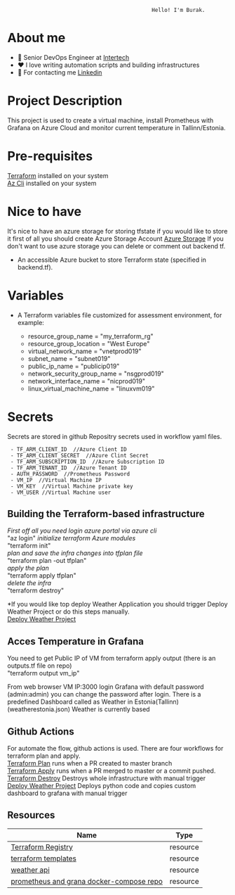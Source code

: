                                                   Hello! I'm Burak.

# About me

* 💼 Senior DevOps Engineer at [Intertech](https://www.intertech.com.tr/)
* ❤️ I love writing automation scripts and building infrastructures
* 💬 For contacting me [Linkedin](https://www.linkedin.com/in/burak-aydin-9a392065/)

# Project Description
This project is used to create a virtual machine, install Prometheus with Grafana on Azure Cloud and monitor current temperature in Tallinn/Estonia.

# Pre-requisites
[Terraform](https://www.terraform.io/) installed on your system   
[Az Cli](https://docs.microsoft.com/tr-tr/cli/azure/install-azure-cli-windows?tabs=azure-cli) installed on your system

# Nice to have
It's nice to have an azure storage for storing tfstate if you would like to store it first of all you should create Azure Storage Account
[Azure Storage](https://docs.microsoft.com/en-us/azure/developer/terraform/store-state-in-azure-storage?tabs=powershell)
If you don't want to use azure storage you can delete or comment out backend tf.

* An accessible Azure bucket to store Terraform state (specified in backend.tf).

# Variables
* A Terraform variables file customized for  assessment environment, for example:

  - resource_group_name         = "my_terraform_rg"
  - resource_group_location     = "West Europe"
  - virtual_network_name        = "vnetprod019"
  - subnet_name                 = "subnet019"
  - public_ip_name              = "publicip019"
  - network_security_group_name = "nsgprod019" 
  - network_interface_name      = "nicprod019"
  - linux_virtual_machine_name  = "linuxvm019"

# Secrets
Secrets are stored in github Repositry secrets used in workflow yaml files.

     - TF_ARM_CLIENT_ID  //Azure Client ID
     - TF_ARM_CLIENT_SECRET  //Azure Clint Secret
     - TF_ARM_SUBSCRIPTION_ID  //Azure Subscription ID  
     - TF_ARM_TENANT_ID  //Azure Tenant ID
     - AUTH_PASSWORD  //Prometheus Password
     - VM_IP  //Virtual Machine IP
     - VM_KEY  //Virtual Machine private key
     - VM_USER //Virtual Machine user


## Building the Terraform-based infrastructure
*First off all you need login azure portal via azure cli*  
"az login"
*initialize terraform Azure modules*  
"terraform init"   
*plan and save the infra changes into tfplan file*  
"terraform plan -out tfplan"  
*apply the plan*  
"terraform apply tfplan"    
*delete the infra*  
"terraform destroy"

*If you would like top deploy Weather Application you should trigger Deploy Weather Project or do this steps manually.  
[Deploy Weather Project](https://github.com/Je0pardy/cloudformazure/actions/workflows/output.yml) 
## Acces Temperature in Grafana
You need to get Public IP of VM from terraform apply output (there is an outputs.tf file on repo)  
"terraform output vm_ip"

From web browser VM IP:3000 login Grafana with default password (admin:admin) you can change the password after login.
There is a predefined Dashboard called as Weather in Estonia(Tallinn) (weatherestonia.json)
Weather is currently based 

## Github Actions
For automate the flow, github actions is used.
There are four workflows for terraform plan and apply.   
[Terraform Plan](https://github.com/Je0pardy/cloudformazure/actions/workflows/terraform-plan.yml) runs when a PR created to master branch   
[Terraform Apply](https://github.com/Je0pardy/cloudformazure/actions/workflows/terraform-apply.yml) runs when a PR merged to master or a commit pushed.  
[Terraform Destroy](https://github.com/Je0pardy/cloudformazure/actions/workflows/terraform-destroy.yaml) Destroys whole infrastructure with manual trigger    
[Deploy Weather Project](https://github.com/Je0pardy/cloudformazure/actions/workflows/output.yml) Deploys python code and copies custom dashboard to grafana with manual trigger


## Resources ##

| Name | Type |
|------|------|
| [Terraform Registry](https://registry.terraform.io/providers/hashicorp/azurerm/latest/docs) | resource |
| [terraform templates](https://github.com/HoussemDellai/terraform-course) | resource |
| [weather api](https://openweathermap.org/api/one-call-api) | resource |
| [prometheus and grana docker-compose repo](https://github.com/stefanprodan/dockprom.git) | resource |

